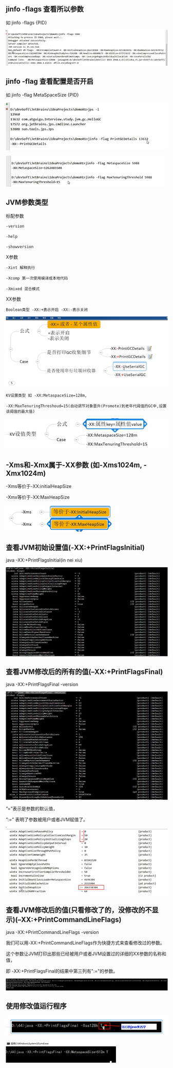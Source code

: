 jinfo -flags 查看所以参数
---

如 jinfo -flags {PID}

![img_82.png](img_82.png)


jinfo -flag 查看配置是否开启
---

如 jinfo -flag MetaSpaceSize {PID}

![img_78.png](img_78.png)

![img_81.png](img_81.png)

JVM参数类型
---

标配参数

    -version

    -help

    -showversion 
X参数

    -Xint 解释执行

    -Xcomp 第一次使用编译成本地代码

    -Xmixed 混合模式

XX参数

    Boolean类型 -XX:+表示开启 -XX:-表示关闭

![img_79.png](img_79.png)

    KV设置类型 如 -XX:MetaspaceSize=128m,

    -XX:MaxTenuringThreshoud=15(自动调节对象晋升(Promote)到老年代阈值的GC中,设置该阈值的最大值)

![img_80.png](img_80.png)

-Xms和-Xmx属于-XX参数 (如-Xms1024m, -Xmx1024m)
---

-Xms等价于-XX:initialHeapSize

-Xmx等价于-XX:MaxHeapSize

![img_83.png](img_83.png)

查看JVM初始设置值(-XX:+PrintFlagsInitial)
---

java -XX:+PrintFlagsInitial(in nei xiu)

![img_84.png](img_84.png)

查看JVM修改后的所有的值(–XX:+PrintFlagsFinal)
---
java -XX:+PrintFlagsFinal -version

![img_85.png](img_85.png)

”=”表示是参数的默认值，

”:=” 表明了参数被用户或者JVM赋值了。

![img_86.png](img_86.png)

查看JVM修改后的值(只看修改了的，没修改的不显示)(–XX:+PrintCommandLineFlags)
---

java -XX:+PrintCommandLineFlags -version

我们可以用-XX:+PrintCommandLineFlags作为快捷方式来查看修改过的参数。

这个参数让JVM打印出那些已经被用户或者JVM设置过的详细的XX参数的名称和值，

即 -XX:+PrintFlagsFinal的结果中第三列有":="的参数。

![img_87.png](img_87.png)

使用修改值运行程序
---

![img_89.png](img_89.png)

![img_88.png](img_88.png)